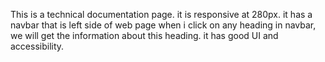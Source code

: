 This is a technical documentation page. it is responsive at 280px. 
it has a navbar that is left side of web page when i click on any heading in navbar, we will get the information about this heading.
it has good UI and accessibility.
